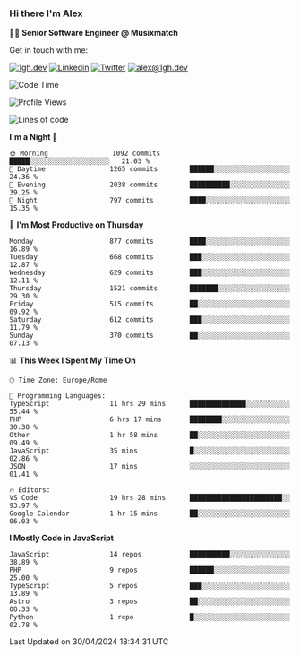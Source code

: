 ### Hi there I'm Alex

👨‍💻 __Senior Software Engineer @ Musixmatch__

Get in touch with me:

[![1gh.dev](https://img.shields.io/static/v1?label=1gh.dev&message=%20&color=red&logo=&style=flat-square&logoColor=white)](https://www.1gh.dev/)
[![Linkedin](https://img.shields.io/static/v1?label=Linkedin&message=%20&color=blue&logo=Linkedin&style=flat-square&logoColor=white)](https://linkedin.com/in/alexghirelli)
[![Twitter](https://img.shields.io/static/v1?label=Twitter&message=%20&color=blue&logo=Twitter&style=flat-square&logoColor=white)](https://twitter.com/alexGhirelli)
[![alex@1gh.dev](https://img.shields.io/static/v1?label=alex@1gh.dev&message=%20&color=red&logo=gmail&style=flat-square&logoColor=white)](mailto:alex@1gh.dev)

<!--START_SECTION:waka-->
![Code Time](http://img.shields.io/badge/Code%20Time-7%2C911%20hrs%2043%20mins-blue)

![Profile Views](http://img.shields.io/badge/Profile%20Views-0-blue)

![Lines of code](https://img.shields.io/badge/From%20Hello%20World%20I%27ve%20Written-25.5%20million%20lines%20of%20code-blue)

**I'm a Night 🦉** 

```text
🌞 Morning                1092 commits        █████░░░░░░░░░░░░░░░░░░░░   21.03 % 
🌆 Daytime                1265 commits        ██████░░░░░░░░░░░░░░░░░░░   24.36 % 
🌃 Evening                2038 commits        ██████████░░░░░░░░░░░░░░░   39.25 % 
🌙 Night                  797 commits         ████░░░░░░░░░░░░░░░░░░░░░   15.35 % 
```
📅 **I'm Most Productive on Thursday** 

```text
Monday                   877 commits         ████░░░░░░░░░░░░░░░░░░░░░   16.89 % 
Tuesday                  668 commits         ███░░░░░░░░░░░░░░░░░░░░░░   12.87 % 
Wednesday                629 commits         ███░░░░░░░░░░░░░░░░░░░░░░   12.11 % 
Thursday                 1521 commits        ███████░░░░░░░░░░░░░░░░░░   29.30 % 
Friday                   515 commits         ██░░░░░░░░░░░░░░░░░░░░░░░   09.92 % 
Saturday                 612 commits         ███░░░░░░░░░░░░░░░░░░░░░░   11.79 % 
Sunday                   370 commits         ██░░░░░░░░░░░░░░░░░░░░░░░   07.13 % 
```


📊 **This Week I Spent My Time On** 

```text
🕑︎ Time Zone: Europe/Rome

💬 Programming Languages: 
TypeScript               11 hrs 29 mins      ██████████████░░░░░░░░░░░   55.44 % 
PHP                      6 hrs 17 mins       ████████░░░░░░░░░░░░░░░░░   30.38 % 
Other                    1 hr 58 mins        ██░░░░░░░░░░░░░░░░░░░░░░░   09.49 % 
JavaScript               35 mins             █░░░░░░░░░░░░░░░░░░░░░░░░   02.86 % 
JSON                     17 mins             ░░░░░░░░░░░░░░░░░░░░░░░░░   01.41 % 

🔥 Editors: 
VS Code                  19 hrs 28 mins      ███████████████████████░░   93.97 % 
Google Calendar          1 hr 15 mins        ██░░░░░░░░░░░░░░░░░░░░░░░   06.03 % 
```

**I Mostly Code in JavaScript** 

```text
JavaScript               14 repos            ██████████░░░░░░░░░░░░░░░   38.89 % 
PHP                      9 repos             ██████░░░░░░░░░░░░░░░░░░░   25.00 % 
TypeScript               5 repos             ███░░░░░░░░░░░░░░░░░░░░░░   13.89 % 
Astro                    3 repos             ██░░░░░░░░░░░░░░░░░░░░░░░   08.33 % 
Python                   1 repo              █░░░░░░░░░░░░░░░░░░░░░░░░   02.78 % 
```




 Last Updated on 30/04/2024 18:34:31 UTC
<!--END_SECTION:waka-->
